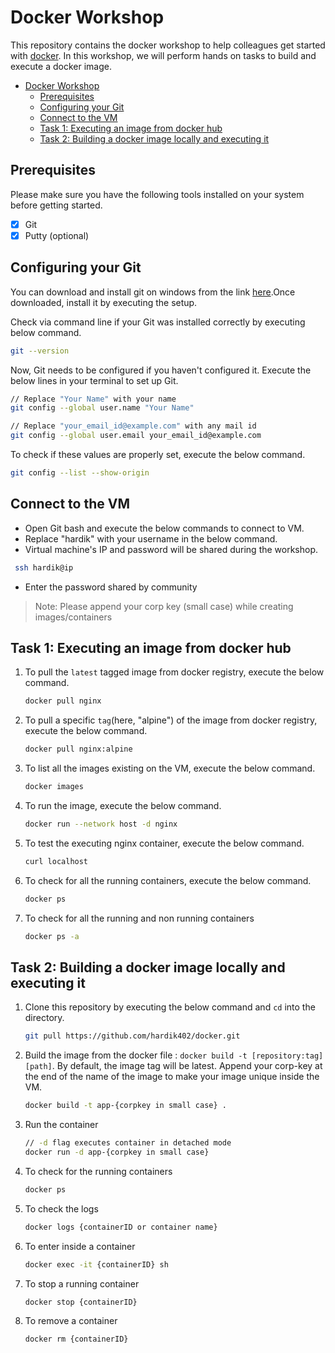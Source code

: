 # Docker Workshop

This repository contains the docker workshop to help colleagues get started
with [docker](https://www.docker.com/). In this workshop, we will perform
hands on tasks to build and execute a docker image.

- [Docker Workshop](#docker-workshop)
  - [Prerequisites](#prerequisites)
  - [Configuring your Git](#configuring-your-git)
  - [Connect to the VM](#connect-to-the-vm)
  - [Task 1: Executing an image from docker hub](#task-1-executing-an-image-from-docker-hub)
  - [Task 2: Building a docker image locally and executing it](#task-2-building-a-docker-image-locally-and-executing-it)

## Prerequisites

Please make sure you have the following tools installed on your system before
getting started.

- [x] Git
- [x] Putty (optional)

## Configuring your Git

You can download and install git on windows from the link
[here](https://git-scm.com/download/win).Once downloaded, install it by 
executing the setup.

Check via command line if your Git was installed correctly by executing below
command.

```bash
git --version
```

Now, Git needs to be configured if you haven't configured it.
Execute the below lines in your terminal to set up Git.

```bash
// Replace "Your Name" with your name
git config --global user.name "Your Name"

// Replace "your_email_id@example.com" with any mail id
git config --global user.email your_email_id@example.com
```

To check if these values are properly set, execute the below command.

```bash
git config --list --show-origin
```

## Connect to the VM

- Open Git bash and execute the below commands to connect to VM.
- Replace "hardik" with your username in the below command.
- Virtual machine's IP and password will be shared during the workshop.

```bash
 ssh hardik@ip
```

- Enter the password shared by community

> Note: Please append your corp key (small case) while creating images/containers

## Task 1: Executing an image from docker hub

1. To pull the `latest` tagged image from docker registry, execute the below command.

    ```bash
    docker pull nginx
    ```

2. To pull a specific `tag`(here, "alpine") of the image from docker registry,
execute the below command.

    ```bash
    docker pull nginx:alpine
    ```

3. To list all the images existing on the VM, execute the below command.

    ```bash
    docker images
    ```

4. To run the image, execute the below command.

    ```bash
    docker run --network host -d nginx
    ```

5. To test the executing nginx container, execute the below command.

    ```bash
    curl localhost
    ```

6. To check for all the running containers, execute the below command.

    ```bash
    docker ps
    ```

7. To check for all the running and non running containers

    ```bash
    docker ps -a
    ```

## Task 2: Building a docker image locally and executing it

1. Clone this repository by executing the below command and `cd` into the
directory.

    ```bash
    git pull https://github.com/hardik402/docker.git
    ```

2. Build the image from the docker file : `docker build -t [repository:tag] [path]`.
By default, the image tag will be latest. Append your corp-key at the end of the
name of the image to make your image unique inside the VM.

    ```bash
    docker build -t app-{corpkey in small case} .
    ```

3. Run the container

    ```bash
    // -d flag executes container in detached mode
    docker run -d app-{corpkey in small case}
    ```

4. To check for the running containers

    ```bash
    docker ps
    ```

5. To check the logs

    ```bash
    docker logs {containerID or container name}
    ```

6. To enter inside a container

    ```bash
    docker exec -it {containerID} sh
    ```

7. To stop a running container

    ```bash
    docker stop {containerID}
    ```

8. To remove a container

    ```bash
    docker rm {containerID}
    ```
